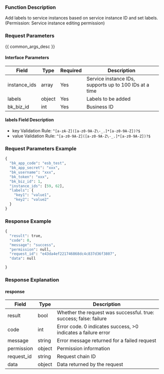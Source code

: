 ### Function Description

Add labels to service instances based on service instance ID and set labels. (Permission: Service instance editing permission)

### Request Parameters

{{ common_args_desc }}

#### Interface Parameters

| Field        | Type   | Required | Description                                            |
| ------------ | ------ | -------- | ------------------------------------------------------ |
| instance_ids | array  | Yes      | Service instance IDs, supports up to 100 IDs at a time |
| labels       | object | Yes      | Labels to be added                                     |
| bk_biz_id    | int    | Yes      | Business ID                                            |

#### labels Field Description

- key Validation Rule: `^[a-zA-Z]([a-z0-9A-Z\-_.]*[a-z0-9A-Z])?$`
- value Validation Rule: `^[a-z0-9A-Z]([a-z0-9A-Z\-_.]*[a-z0-9A-Z])?$`

### Request Parameters Example

```python
{
  "bk_app_code": "esb_test",
  "bk_app_secret": "xxx",
  "bk_username": "xxx",
  "bk_token": "xxx",
  "bk_biz_id": 1,
  "instance_ids": [59, 62],
  "labels": {
    "key1": "value1",
    "key2": "value2"
  }
}
```

### Response Example

```python
{
  "result": true,
  "code": 0,
  "message": "success",
  "permission": null,
  "request_id": "e43da4ef221746868dc4c837d36f3807",
  "data": null

}
```

### Response Explanation

#### response

| Field       | Type   | Description                                                  |
| ---------- | ------ | ------------------------------------------------------------ |
| result     | bool   | Whether the request was successful. true: success; false: failure |
| code       | int    | Error code. 0 indicates success, >0 indicates a failure error |
| message    | string | Error message returned for a failed request                  |
| permission | object | Permission information                                       |
| request_id | string | Request chain ID                                             |
| data       | object | Data returned by the request                                 |